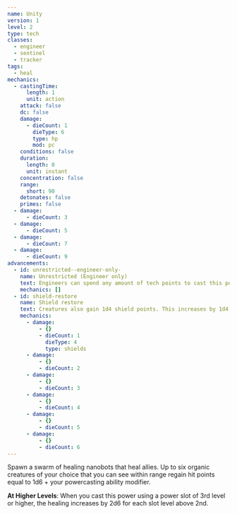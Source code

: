 ```yaml
---
name: Unity
version: 1
level: 2
type: tech
classes:
  - engineer
  - sentinel
  - tracker
tags:
  - heal
mechanics:
  - castingTime:
      length: 1
      unit: action
    attack: false
    dc: false
    damage:
      - dieCount: 1
        dieType: 6
        type: hp
        mod: pc
    conditions: false
    duration:
      length: 0
      unit: instant
    concentration: false
    range:
      short: 90
    detonates: false
    primes: false
  - damage:
      - dieCount: 3
  - damage:
      - dieCount: 5
  - damage:
      - dieCount: 7
  - damage:
      - dieCount: 9
advancements:
  - id: unrestricted--engineer-only-
    name: Unrestricted (Engineer only)
    text: Engineers can spend any amount of tech points to cast this power. They are not limited by their Tech Point Limit column.
    mechanics: []
  - id: shield-restore
    name: Shield restore
    text: Creatures also gain 1d4 shield points. This increases by 1d4 for each power slot above the 2nd.
    mechanics:
      - damage:
          - {}
          - dieCount: 1
            dieType: 4
            type: shields
      - damage:
          - {}
          - dieCount: 2
      - damage:
          - {}
          - dieCount: 3
      - damage:
          - {}
          - dieCount: 4
      - damage:
          - {}
          - dieCount: 5
      - damage:
          - {}
          - dieCount: 6
---
```

Spawn a swarm of healing nanobots that heal allies. Up to six organic creatures of your choice that you can see within range
regain hit points equal to 1d6 + your powercasting ability modifier.

__At Higher Levels__: When you cast this power using a power slot of 3rd level or higher, the healing increases
by 2d6 for each slot level above 2nd.
